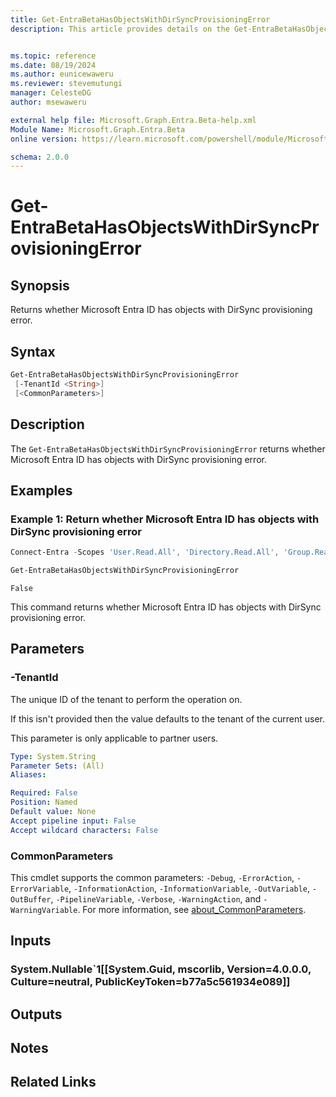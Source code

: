 ```yaml
---
title: Get-EntraBetaHasObjectsWithDirSyncProvisioningError
description: This article provides details on the Get-EntraBetaHasObjectsWithDirSyncProvisioningError command.


ms.topic: reference
ms.date: 08/19/2024
ms.author: eunicewaweru
ms.reviewer: stevemutungi
manager: CelesteDG
author: msewaweru

external help file: Microsoft.Graph.Entra.Beta-help.xml
Module Name: Microsoft.Graph.Entra.Beta
online version: https://learn.microsoft.com/powershell/module/Microsoft.Graph.Entra.Beta/Get-EntraBetaHasObjectsWithDirSyncProvisioningError

schema: 2.0.0
---
```


# Get-EntraBetaHasObjectsWithDirSyncProvisioningError

## Synopsis

Returns whether Microsoft Entra ID has objects with DirSync provisioning error.

## Syntax

```powershell
Get-EntraBetaHasObjectsWithDirSyncProvisioningError 
 [-TenantId <String>] 
 [<CommonParameters>]
```

## Description

The `Get-EntraBetaHasObjectsWithDirSyncProvisioningError` returns whether Microsoft Entra ID has objects with DirSync provisioning error.

## Examples

### Example 1: Return whether Microsoft Entra ID has objects with DirSync provisioning error

```powershell
Connect-Entra -Scopes 'User.Read.All', 'Directory.Read.All', 'Group.Read.All', 'Contacts.Read'

Get-EntraBetaHasObjectsWithDirSyncProvisioningError 
```

```Output
False
```

This command returns whether Microsoft Entra ID has objects with DirSync provisioning error.

## Parameters

### -TenantId

The unique ID of the tenant to perform the operation on.

If this isn't provided then the value defaults to the tenant of the current user.

This parameter is only applicable to partner users.

```yaml
Type: System.String
Parameter Sets: (All)
Aliases:

Required: False
Position: Named
Default value: None
Accept pipeline input: False
Accept wildcard characters: False
```

### CommonParameters

This cmdlet supports the common parameters: `-Debug`, `-ErrorAction`, `-ErrorVariable`, `-InformationAction`, `-InformationVariable`, `-OutVariable`, `-OutBuffer`, `-PipelineVariable`, `-Verbose`, `-WarningAction`, and `-WarningVariable`. For more information, see [about_CommonParameters](https://go.microsoft.com/fwlink/?LinkID=113216).

## Inputs

### System.Nullable`1[[System.Guid, mscorlib, Version=4.0.0.0, Culture=neutral, PublicKeyToken=b77a5c561934e089]]

## Outputs

## Notes

## Related Links
